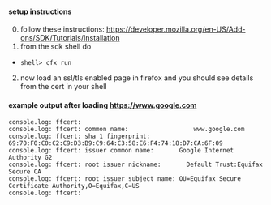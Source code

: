 #### setup instructions
0. follow these instructions: https://developer.mozilla.org/en-US/Add-ons/SDK/Tutorials/Installation
1. from the sdk   shell do
  + ``shell> cfx run``
2. now load an ssl/tls enabled page in firefox and you should see details from the cert in your shell

#### example output after loading https://www.google.com
```
console.log: ffcert: 
console.log: ffcert: common name:                  www.google.com
console.log: ffcert: sha 1 fingerprint:       69:70:F0:C0:C2:C9:D3:B9:C9:64:C3:58:E6:F4:74:18:D7:CA:6F:09
console.log: ffcert: issuer common name:       Google Internet Authority G2
console.log: ffcert: root issuer nickname:       Default Trust:Equifax Secure CA
console.log: ffcert: root issuer subject name: OU=Equifax Secure Certificate Authority,O=Equifax,C=US
console.log: ffcert: 
```
